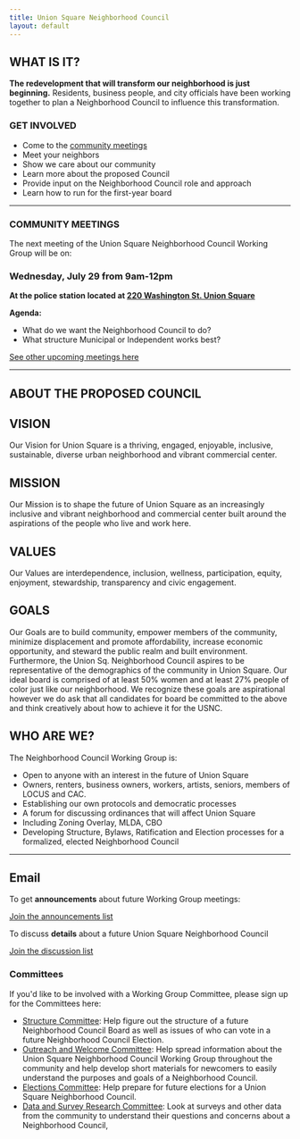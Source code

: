```yaml
---
title: Union Square Neighborhood Council
layout: default
---
```


## WHAT IS IT?

**The redevelopment that will transform our neighborhood is just beginning.** Residents, business people, and city officials have been working together to plan a Neighborhood Council to influence this transformation.


### GET INVOLVED

* Come to the [community meetings](/meetings)
* Meet your neighbors
* Show we care about our community
* Learn more about the proposed Council
* Provide input on the Neighborhood Council role and approach
* Learn how to run for the first-year board

****

### COMMUNITY MEETINGS

The next meeting of the Union Square Neighborhood Council Working Group will be on:

### Wednesday, July 29 from 9am-12pm

**At the police station located at [220 Washington St. Union Square](https://goo.gl/maps/DKWAUjQiifw)**

**Agenda:**

* What do we want the Neighborhood Council to do?
* What structure Municipal or Independent works best?

[See other upcoming meetings here](/meetings)

****

## ABOUT THE PROPOSED COUNCIL

## VISION

Our Vision for Union Square is a thriving, engaged, enjoyable, inclusive, sustainable, diverse urban neighborhood and vibrant commercial center. 


## MISSION

Our Mission is to shape the future of Union Square as an increasingly inclusive and vibrant neighborhood and commercial center built around the aspirations of the people who live and work here. 

## VALUES

Our Values are interdependence, inclusion, wellness, participation, equity, enjoyment, stewardship, transparency and civic engagement.


## GOALS

Our Goals are to build community, empower members of the community, minimize displacement and promote affordability, increase economic opportunity, and steward the public realm and built environment. Furthermore, the Union Sq. Neighborhood Council aspires to be representative of the demographics of the community in Union Square. Our ideal board is comprised of at least 50% women and at least 27% people of color just like our neighborhood. We recognize these goals are aspirational however we do ask that all candidates for board be committed to the above and think creatively about how to achieve it for the USNC. 


## WHO ARE WE?

The Neighborhood Council Working Group is:

* Open to anyone with an interest in the future of Union Square
* Owners, renters, business owners, workers, artists, seniors, members of LOCUS and CAC. 
* Establishing our own protocols and democratic processes
* A forum for discussing ordinances that will affect Union Square
* Including Zoning Overlay, MLDA, CBO
* Developing Structure, Bylaws, Ratification and Election processes for a formalized, elected Neighborhood Council

****


## Email

To get **announcements** about future Working Group meetings:

[Join the announcements list](https://groups.google.com/forum/#!forum/usnc-wg-announcements)

To discuss **details** about a future Union Square Neighborhood Council

[Join the discussion list](https://groups.google.com/forum/#!forum/usnc-wg-discussion)

### Committees

If you'd like to be involved with a Working Group Committee, please sign up for the Committees here:

* [Structure Committee](https://groups.google.com/forum/#!forum/usnc-wg-structure): Help figure out the structure of a future Neighborhood Council Board as well as issues of who can vote in a future Neighborhood Council Election.
* [Outreach and Welcome Committee](https://groups.google.com/forum/#!forum/usnc-wg-outreach): Help spread information about the Union Square Neighborhood Council Working Group throughout the community and help develop short materials for newcomers to easily understand the purposes and goals of a Neighborhood Council.
* [Elections Committee](https://groups.google.com/forum/#!forum/usnc-wg-elections): Help prepare for future elections for a Union Square Neighborhood Council.
* [Data and Survey Research Committee](https://groups.google.com/forum/#!forum/usnc-wg-data): Look at surveys and other data from the community to understand their questions and concerns about a Neighborhood Council, 
